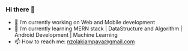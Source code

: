 ### Hi there 👋

- 🔭 I’m currently working on Web and Mobile development
- 🌱 I’m currently learning MERN stack | DataStructure and Algorithm | Android Development | Machine Learning
- 📫 How to reach me: nzolakiampava@gmail.com

